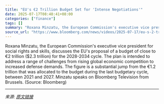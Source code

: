 ```yaml
---
title: "EU's €2 Trillion Budget Set for 'Intense Negotiations'"
date: 2025-07-17T08:48:41+08:00
categories: ["finance"]
tags: []
summary: "Roxana Minzatu, the European Commission's executive vice president for social rights and skills, discusses the EU's proposal of a budget of close to €2 trillion ($2.3 trillion) for the 2028-2034 cycle"
source_url: "https://www.bloomberg.com/news/videos/2025-07-17/eu-s-2-trillion-budget-set-for-intense-negotiations"
---
```


Roxana Minzatu, the European Commission's executive vice president for social rights and skills, discusses the EU's proposal of a budget of close to €2 trillion ($2.3 trillion) for the 2028-2034 cycle. The plan is intended to address a range of challenges from rising global economic competition to increased defense demands. The figure is a substantial jump from the €1.2 trillion that was allocated to the budget during the last budgetary cycle, between 2021 and 2027. Minzatu speaks on Bloomberg Television from Brussels. (Source: Bloomberg)

---

*来源: [原文链接](https://www.bloomberg.com/news/videos/2025-07-17/eu-s-2-trillion-budget-set-for-intense-negotiations)*
